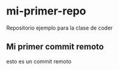 # mi-primer-repo
Repositorio ejemplo para la clase de coder

## Mi primer commit remoto
esto es un commit remoto 